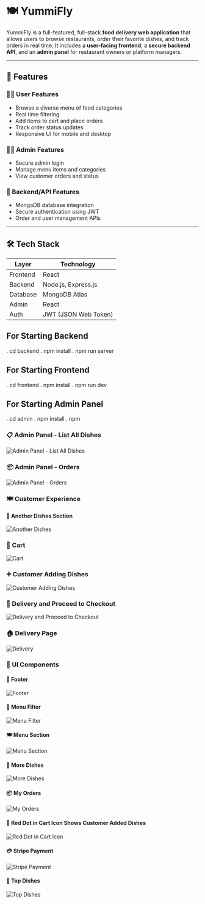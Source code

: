 # 🍽️ YummiFly

YummiFly is a full-featured, full-stack **food delivery web application** that allows users to browse restaurants, order their favorite dishes, and track orders in real time. It includes a **user-facing frontend**, a **secure backend API**, and an **admin panel** for restaurant owners or platform managers.

---

## 🚀 Features

### 🧑‍🍳 User Features
- Browse a diverse menu of food categories
- Real time filtering
- Add items to cart and place orders
- Track order status updates
- Responsive UI for mobile and desktop

### 🧑‍💼 Admin Features
- Secure admin login
- Manage menu items and categories
- View customer orders and status

### 🔐 Backend/API Features
- MongoDB database integration
- Secure authentication using JWT
- Order and user management APIs

---

## 🛠️ Tech Stack

| Layer     | Technology           |
|-----------|----------------------|
| Frontend  | React |
| Backend   | Node.js, Express.js  | 
| Database  | MongoDB Atlas        |
| Admin     | React|
| Auth      | JWT (JSON Web Token) |

## For Starting Backend

. cd backend
. npm install
. npm run server

## For Starting Frontend

. cd frontend
. npm install
. npm run dev

## For Starting Admin Panel

. cd admin
. npm install
. npm 



### 📋 Admin Panel - List All Dishes  
![Admin Panel - List All Dishes](assets/Admin%20Panel%20List%20All%20Dishes.png)

### 📦 Admin Panel - Orders  
![Admin Panel - Orders](assets/Admin%20Panel%20Orders.png)

### 🍽️ Customer Experience  
#### 🍛 Another Dishes Section  
![Another Dishes](assets/Another%20Dishes.png)

### 🛒 Cart  
![Cart](assets/Cart.png)

### ➕ Customer Adding Dishes  
![Customer Adding Dishes](assets/Customer%20Adding%20Dishes.png)

### 🚚 Delivery and Proceed to Checkout  
![Delivery and Proceed to Checkout](assets/Delivery%20and%20Proceed%20to%20Checkout.png)

### 🏠 Delivery Page  
![Delivery](assets/Delivery.png)

### 🧩 UI Components  
#### 📄 Footer  
![Footer](assets/Footer.png)

#### 🧮 Menu Filter  
![Menu Filter](assets/Menu%20Filter.png)

#### 🍽️ Menu Section  
![Menu Section](assets/Menu%20Section.png)

#### 🍲 More Dishes  
![More Dishes](assets/More%20Dishes.png)

#### 📦 My Orders  
![My Orders](assets/My%20Orders.png)

#### 🔴 Red Dot in Cart Icon Shows Customer Added Dishes  
![Red Dot in Cart Icon](assets/Red%20Dot%20in%20Cart%20Icon%20Shows%20Cutomer%20added%20Dishes.png)

#### 💳 Stripe Payment  
![Stripe Payment](assets/Stripe%20Payment.png)

#### 🥇 Top Dishes  
![Top Dishes](assets/Top%20Dishes.png)
